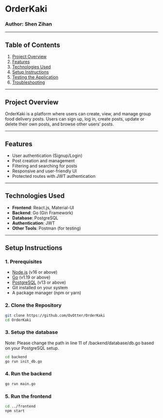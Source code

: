 # OrderKaki

### Author: Shen Zihan

---

## Table of Contents

1. [Project Overview](#project-overview)
2. [Features](#features)
3. [Technologies Used](#technologies-used)
4. [Setup Instructions](#setup-instructions)
5. [Testing the Application](#testing-the-application)
6. [Troubleshooting](#troubleshooting)

---

## Project Overview

OrderKaki is a platform where users can create, view, and manage group food delivery posts. Users can sign up, log in, create posts, update or delete their own posts, and browse other users’ posts.

---

## Features

- User authentication (Signup/Login)
- Post creation and management
- Filtering and searching for posts
- Responsive and user-friendly UI
- Protected routes with JWT authentication

---

## Technologies Used

- **Frontend**: React.js, Material-UI
- **Backend**: Go (Gin Framework)
- **Database**: PostgreSQL
- **Authentication**: JWT
- **Other Tools**: Postman (for testing)

---

## Setup Instructions

### 1. Prerequisites

- [Node.js](https://nodejs.org/) (v16 or above)
- [Go](https://golang.org/) (v1.19 or above)
- [PostgreSQL](https://www.postgresql.org/) (v13 or above)
- Git installed on your system
- A package manager (npm or yarn)

### 2. Clone the Repository

```bash
git clone https://github.com/OvOtter/OrderKaki
cd OrderKaki
```
### 3. Setup the database
Note: Please change the path in line 11 of /backend/database/db.go based on your PostgreSQL setup.
```bash
cd backend
go run init_db.go
```
### 4. Run the backend
```bash
go run main.go
```
### 5. Run the frontend
```bash
cd ../frontend
npm start
```
